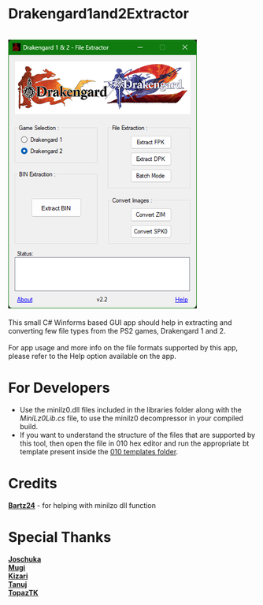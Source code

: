 # Drakengard1and2Extractor
<br>![Image Text](app-img_repo.png)
<br><br>
This small C# Winforms based GUI app should help in extracting and converting few file types from the PS2 games, Drakengard 1 and 2.   
<br>For app usage and more info on the file formats supported by this app, please refer to the Help option available on the app.

# For Developers
- Use the minilz0.dll files included in the libraries folder along with the *MiniLz0Lib.cs* file, to use the minilz0 decompressor in your compiled build.
- If you want to understand the structure of the files that are supported by this tool, then open the file in 010 hex editor and run the appropriate bt template present inside the [010 templates folder](https://github.com/Surihix/Drakengard1and2Extractor/tree/master/010%20templates).

# Credits
[**Bartz24**](https://github.com/Bartz24) - for helping with minilzo dll function

# Special Thanks
[**Joschuka**](https://github.com/Joschuka)
<br>[**Mugi**](https://github.com/tehmugi)
<br>[**Kizari**](https://github.com/Kizari)
<br>[**Tanuj**](https://github.com/Cyraphim)
<br>[**TopazTK**](https://github.com/TopazTK)
